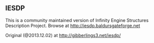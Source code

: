 ## IESDP

This is a community maintained version of Infinity Engine Structures Description Project. Browse at http://iesdp.baldursgateforge.net

Original (@2013.12.02) at http://gibberlings3.net/iesdp/
